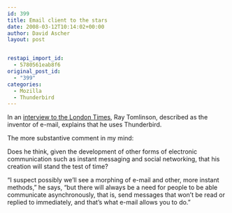 ```yaml
---
id: 399
title: Email client to the stars
date: 2008-03-12T10:14:02+00:00
author: David Ascher
layout: post


restapi_import_id:
  - 5780561eab8f6
original_post_id:
  - "399"
categories:
  - Mozilla
  - Thunderbird
---
```

In an [interview to the London Times](http://technology.timesonline.co.uk/tol/news/tech_and_web/article3525110.ece), Ray Tomlinson, described as the inventor of e-mail, explains that he uses Thunderbird.

The more substantive comment in my mind:

Does he think, given the development of other forms of electronic communication such as instant messaging and social networking, that his creation will stand the test of time?

&#8220;I suspect possibly we’ll see a morphing of e-mail and other, more instant methods,&#8221; he says, &#8220;but there will always be a need for people to be able communicate asynchronously, that is, send messages that won’t be read or replied to immediately, and that’s what e-mail allows you to do.”